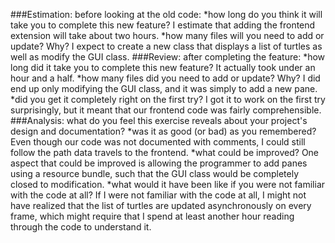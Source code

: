 ###Estimation: before looking at the old code:
*how long do you think it will take you to complete this new feature?
I estimate that adding the frontend extension will take about two hours.
*how many files will you need to add or update? Why?
I expect to create a new class that displays a list of turtles as well as modify the GUI class.
###Review: after completing the feature:
*how long did it take you to complete this new feature?
It actually took under an hour and a half.
*how many files did you need to add or update? Why?
I did end up only modifying the GUI class, and it was simply to add a new pane.
*did you get it completely right on the first try?
I got it to work on the first try surprisingly, but it meant that our frontend code was fairly comprehensible.
###Analysis: what do you feel this exercise reveals about your project's design and documentation?
*was it as good (or bad) as you remembered?
Even though our code was not documented with comments, I could still follow the path data travels to the frontend.
*what could be improved?
One aspect that could be improved is allowing the programmer to add panes using a resource bundle, such that the GUI class would be completely closed to modification.
*what would it have been like if you were not familiar with the code at all?
If I were not familiar with the code at all, I might not have realized that the list of turtles are updated asynchronously on every frame, which might require that I spend at least another hour reading through the code to understand it.
